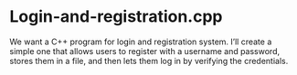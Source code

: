 # Login-and-registration.cpp
We want a C++ program for login and registration system. I’ll create a simple one that allows users to register with a username and password, stores them in a file, and then lets them log in by verifying the credentials.
